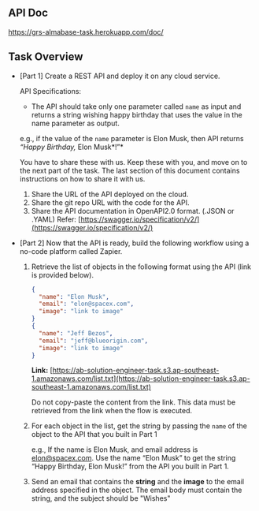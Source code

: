 ## API Doc
https://grs-almabase-task.herokuapp.com/doc/


## Task Overview

-   [Part 1] Create a REST API and deploy it on any cloud service.
    
    API Specifications:
    
    -   The API should take only one parameter called `name` as input and returns a string wishing happy birthday that uses the value in the name parameter as output.
    
    e.g., if the value of the `name` parameter is Elon Musk, then API returns _“Happy Birthday,_ Elon Musk*!”*
    
    You have to share these with us. Keep these with you, and move on to the next part of the task. The last section of this document contains instructions on how to share it with us.
    
    1.  Share the URL of the API deployed on the cloud.
    2.  Share the git repo URL with the code for the API.
    3.  Share the API documentation in OpenAPI2.0 format. (.JSON or .YAML) Refer: [](https://swagger.io/specification/v2/)[https://swagger.io/specification/v2/](https://swagger.io/specification/v2/)
-   [Part 2] Now that the API is ready, build the following workflow using a no-code platform called Zapier.
    
    1.  Retrieve the list of objects in the following format using [t](https://ab-solution-engineer-task.s3.ap-southeast-1.amazonaws.com/list.txt)he API (link is provided below).
        
        ```json
        {
          "name": "Elon Musk",
          "email": "elon@spacex.com",
          "image": "link to image"
        }
        {
          "name": "Jeff Bezos",
          "email": "jeff@blueorigin.com",
          "image": "link to image"
        }
        
        ```
        
        **Link:** [](https://ab-solution-engineer-task.s3.ap-southeast-1.amazonaws.com/list.txt)[https://ab-solution-engineer-task.s3.ap-southeast-1.amazonaws.com/list.txt](https://ab-solution-engineer-task.s3.ap-southeast-1.amazonaws.com/list.txt)
        
        Do not copy-paste the content from the link. This data must be retrieved from the link when the flow is executed.
        
    2.  For each object in the list, get the string by passing the `name` of the object to the API that you built in Part 1
        
        e.g., If the name is Elon Musk, and email address is [elon@spacex.com](mailto:elon@spacex.com). Use the name “Elon Musk” to get the string “Happy Birthday, Elon Musk!” from the API you built in Part 1.
        
    3.  Send an email that contains the **string** and the **image** to the email address specified in the object. The email body must contain the string, and the subject should be "Wishes"

